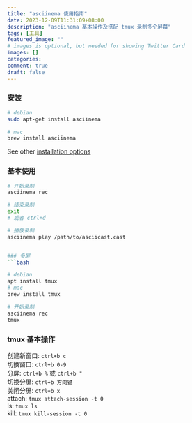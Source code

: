 ```yaml
---
title: "asciinema 使用指南"
date: 2023-12-09T11:31:09+08:00
description: "asciinema 基本操作及搭配 tmux 录制多个屏幕"
tags: [工具]
featured_image: ""
# images is optional, but needed for showing Twitter Card
images: []
categories:
comment: true
draft: false
---
```


### 安装
```bash
# debian
sudo apt-get install asciinema

# mac
brew install asciinema

```
See other [installation options](https://asciinema.org/docs/installation#installing-on-linux)

### 基本使用
```bash
# 开始录制
asciinema rec

# 结束录制 
exit 
# 或者 ctrl+d

# 播放录制
asciinema play /path/to/asciicast.cast


### 多屏
```bash

# debian
apt install tmux
# mac
brew install tmux

# 开始录制
asciinema rec 
tmux
```

### tmux 基本操作
创建新窗口: `ctrl+b c`  
切换窗口: `ctrl+b 0-9`  
分屏: `ctrl+b %` 或 `ctrl+b "`  
切换分屏: `ctrl+b 方向键`   
关闭分屏: `ctrl+b x`    
attach: `tmux attach-session -t 0`  
ls: `tmux ls`   
kill: `tmux kill-session -t 0`  


